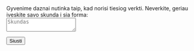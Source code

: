 <!-- Global site tag (gtag.js) - Google Analytics -->
<script async src="https://www.googletagmanager.com/gtag/js?id=UA-133904759-1"></script>
<script>
  window.dataLayer = window.dataLayer || [];
  function gtag(){dataLayer.push(arguments);}
  gtag('js', new Date());

  gtag('config', 'UA-133904759-1');
</script>

<form action="https://formspree.io/asaroklt@gmail.com" method="POST">
  Gyvenime daznai nutinka taip, kad norisi tiesiog verkti. Neverkite, geriau iveskite savo skunda i sia forma:<br>
  
  <textarea name="message" placeholder="Skundas"></textarea>
  <button type="submit">Siusti</button>
</form>

